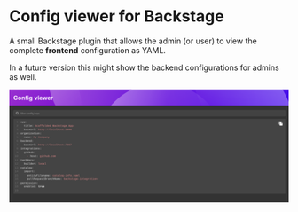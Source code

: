 # Config viewer for Backstage

A small Backstage plugin that allows the admin (or user) to view the complete **frontend** configuration as YAML.

In a future version this might show the backend configurations for admins as well.

![Screenshot of the Config viewer plugin](./screenshot.png)
